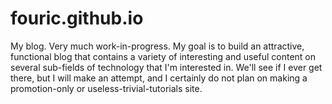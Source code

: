 # fouric.github.io

My blog. Very much work-in-progress. My goal is to build an attractive, functional blog that contains a variety of interesting and useful content on several sub-fields of technology that I'm interested in. We'll see if I ever get there, but I will make an attempt, and I certainly do not plan on making a promotion-only or useless-trivial-tutorials site.
